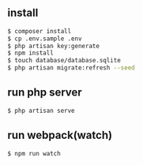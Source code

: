 ## install

```bash
$ composer install
$ cp .env.sample .env
$ php artisan key:generate
$ npm install
$ touch database/database.sqlite
$ php artisan migrate:refresh --seed
```

## run php server
```bash
$ php artisan serve
```

## run webpack(watch)
```bash
$ npm run watch
```
